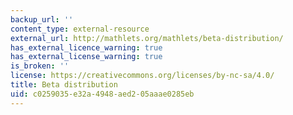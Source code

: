```yaml
---
backup_url: ''
content_type: external-resource
external_url: http://mathlets.org/mathlets/beta-distribution/
has_external_licence_warning: true
has_external_license_warning: true
is_broken: ''
license: https://creativecommons.org/licenses/by-nc-sa/4.0/
title: Beta distribution
uid: c0259035-e32a-4948-aed2-05aaae0285eb
---
```

